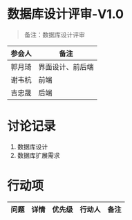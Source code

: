 # 数据库设计评审-V1.0
> 备注：数据库设计评审


|  参会人   | 备注 |
|  ----  | ----   |
| 郭月琦| 界面设计、前后端 |
| 谢韦杭| 前端 |
| 吉忠晟| 后端 |


# 讨论记录

1. 数据库设计
2. 数据库扩展需求

# 行动项


| 问题 | 详情 |优先级| 行动人 |备注 |
| ----|----|----|----|----|
